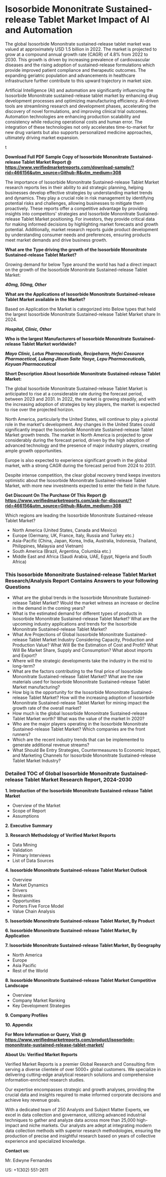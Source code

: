 <meta name="title" content="Global Isosorbide Mononitrate Sustained-release Tablet Market Impact of AI and Automation"><meta name="description" content="The global Isosorbide Mononitrate sustained-release tablet market was valued at approximately USD 1.5 billion in 2022. The market is projected to grow at a compound an"><meta name="title" content="Isosorbide Mononitrate Sustained-release Tablet Market Size, Share, Scope, Trends, Growth, Opportunities, Analysis, Forecast"><h1>Isosorbide Mononitrate Sustained-release Tablet Market Impact of AI and Automation</h1><p>The global Isosorbide Mononitrate sustained-release tablet market was valued at approximately USD 1.5 billion in 2022. The market is projected to grow at a compound annual growth rate (CAGR) of 4.8% from 2022 to 2030. This growth is driven by increasing prevalence of cardiovascular diseases and the rising adoption of sustained-release formulations which provide improved patient compliance and therapeutic outcomes. The expanding geriatric population and advancements in healthcare infrastructure further contribute to this upward trajectory in market size.</p><p>Artificial Intelligence (AI) and automation are significantly influencing the Isosorbide Mononitrate sustained-release tablet market by enhancing drug development processes and optimizing manufacturing efficiency. AI-driven tools are streamlining research and development phases, accelerating the discovery of novel formulations, and improving clinical trial outcomes. Automation technologies are enhancing production scalability and consistency while reducing operational costs and human error. The integration of these technologies not only accelerates time-to-market for new drug variants but also supports personalized medicine approaches, ultimately driving market expansion.</p>t</p><p id="" class=""><strong>Download Full PDF Sample Copy of Isosorbide Mononitrate Sustained-release Tablet Market Report @ <a href="https://www.verifiedmarketreports.com/download-sample/?rid=466156&utm_source=Github-R&utm_medium=308" target="_blank">https://www.verifiedmarketreports.com/download-sample/?rid=466156&utm_source=Github-R&utm_medium=308</a></strong></p><p>The importance of&nbsp;Isosorbide Mononitrate Sustained-release Tablet Market research reports lies in their ability to aid strategic planning, helping businesses develop effective strategies by understanding market trends and dynamics. They play a crucial role in risk management by identifying potential risks and challenges, allowing businesses to mitigate them proactively. These reports offer a competitive advantage by providing insights into competitors' strategies and Isosorbide Mononitrate Sustained-release Tablet Market positioning. For investors, they provide critical data for making informed decisions by highlighting market forecasts and growth potential. Additionally, market research reports guide product development by understanding consumer needs and preferences, ensuring products meet market demands and drive business growth.</p><p><strong>What are the&nbsp;Type driving the growth of the Isosorbide Mononitrate Sustained-release Tablet Market?</strong></p><p id="" class="">Growing demand for below Type around the world has had a direct impact on the growth of the Isosorbide Mononitrate Sustained-release Tablet Market:</p><em><strong>40mg, 50mg, Other</strong></em></p><strong>What are the&nbsp;Applications&nbsp;of Isosorbide Mononitrate Sustained-release Tablet Market available in the Market?</strong></p><p id="" class="">Based on Application the Market is categorized into Below types that held the largest Isosorbide Mononitrate Sustained-release Tablet Market share In 2024.</p><em><strong>Hospital, Clinic, Other</strong></em></p><strong>Who is the largest Manufacturers of Isosorbide Mononitrate Sustained-release Tablet Market worldwide?</strong></p><p><em><strong>Mayo Clinic, Lotus Pharmaceuticals, Recipeharm, Hefei Cosource Pharmacetical, Lukang Jituan Saite Yaoye, Lepu Pharmaceuticals, Keyuan Pharmaceutical</strong></em></p><p id="" class=""><strong>Short Description About Isosorbide Mononitrate Sustained-release Tablet Market:</strong></p><p>The global Isosorbide Mononitrate Sustained-release Tablet Market is anticipated to rise at a considerable rate during the forecast period, between 2023 and 2031. In 2022, the market is growing steadily, and with the increasing adoption of strategies by key players, the market is expected to rise over the projected horizon.</p><p>North America, particularly the United States, will continue to play a pivotal role in the market's development. Any changes in the United States could significantly impact the Isosorbide Mononitrate Sustained-release Tablet Market growth trends. The market in North America is projected to grow considerably during the forecast period, driven by the high adoption of advanced technology and the presence of major industry players, creating ample growth opportunities.</p><p>Europe is also expected to experience significant growth in the global market, with a strong CAGR during the forecast period from 2024 to 2031.</p><p>Despite intense competition, the clear global recovery trend keeps investors optimistic about the Isosorbide Mononitrate Sustained-release Tablet Market, with more new investments expected to enter the field in the future.</p><p id="" class=""><strong>Get Discount On The Purchase Of This Report @ <a href="https://www.verifiedmarketreports.com/ask-for-discount/?rid=466156&utm_source=Github-R&utm_medium=308" target="_blank">https://www.verifiedmarketreports.com/ask-for-discount/?rid=466156&utm_source=Github-R&utm_medium=308</a></strong></p>Which regions are leading the Isosorbide Mononitrate Sustained-release Tablet Market?</p><ul><li>North America (United States, Canada and Mexico)</li><li>Europe (Germany, UK, France, Italy, Russia and Turkey etc.)</li><li>Asia-Pacific (China, Japan, Korea, India, Australia, Indonesia, Thailand, Philippines, Malaysia and Vietnam)</li><li>South America (Brazil, Argentina, Columbia etc.)</li><li>Middle East and Africa (Saudi Arabia, UAE, Egypt, Nigeria and South Africa)</li></ul><h3 id="" class="">This Isosorbide Mononitrate Sustained-release Tablet Market Research/Analysis Report Contains Answers to your following Questions</h3><ul><li>What are the global trends in the Isosorbide Mononitrate Sustained-release Tablet Market? Would the market witness an increase or decline in the demand in the coming years?</li><li>What is the estimated demand for different types of products in Isosorbide Mononitrate Sustained-release Tablet Market? What are the upcoming industry applications and trends for the Isosorbide Mononitrate Sustained-release Tablet Market?</li><li>What Are Projections of Global Isosorbide Mononitrate Sustained-release Tablet Market Industry Considering Capacity, Production and Production Value? What Will Be the Estimation of Cost and Profit? What Will Be Market Share, Supply and Consumption? What about imports and Export?</li><li>Where will the strategic developments take the industry in the mid to long-term?</li><li>What are the factors contributing to the final price of Isosorbide Mononitrate Sustained-release Tablet Market? What are the raw materials used for Isosorbide Mononitrate Sustained-release Tablet Market manufacturing?</li><li>How big is the opportunity for the Isosorbide Mononitrate Sustained-release Tablet Market? How will the increasing adoption of Isosorbide Mononitrate Sustained-release Tablet Market for mining impact the growth rate of the overall market?</li><li>How much is the global Isosorbide Mononitrate Sustained-release Tablet Market worth? What was the value of the market In 2020?</li><li>Who are the major players operating in the Isosorbide Mononitrate Sustained-release Tablet Market? Which companies are the front runners?</li><li>Which are the recent industry trends that can be implemented to generate additional revenue streams?</li><li>What Should Be Entry Strategies, Countermeasures to Economic Impact, and Marketing Channels for Isosorbide Mononitrate Sustained-release Tablet Market Industry?</li></ul><h3 id="" class="">Detailed TOC of Global Isosorbide Mononitrate Sustained-release Tablet Market Research Report, 2024-2030</h3><p id="" class=""><strong>1. Introduction of the Isosorbide Mononitrate Sustained-release Tablet Market</strong></p><ul><li>Overview of the Market</li><li>Scope of Report</li><li>Assumptions</li></ul><p id="" class=""><strong>2. Executive Summary</strong></p><p id="" class=""><strong>3. Research Methodology of Verified Market Reports</strong></p><ul><li>Data Mining</li><li>Validation</li><li>Primary Interviews</li><li>List of Data Sources</li></ul><p id="" class=""><strong>4. Isosorbide Mononitrate Sustained-release Tablet Market Outlook</strong></p><ul><li>Overview</li><li>Market Dynamics</li><li>Drivers</li><li>Restraints</li><li>Opportunities</li><li>Porters Five Force Model</li><li>Value Chain Analysis</li></ul><p id="" class=""><strong>5. Isosorbide Mononitrate Sustained-release Tablet Market, By Product</strong></p><p id="" class=""><strong>6. Isosorbide Mononitrate Sustained-release Tablet Market, By Application</strong></p><p id="" class=""><strong>7. Isosorbide Mononitrate Sustained-release Tablet Market, By Geography</strong></p><ul><li>North America</li><li>Europe</li><li>Asia Pacific</li><li>Rest of the World</li></ul><p id="" class=""><strong>8. Isosorbide Mononitrate Sustained-release Tablet Market Competitive Landscape</strong></p><ul><li>Overview</li><li>Company Market Ranking</li><li>Key Development Strategies</li></ul><p id="" class=""><strong>9. Company Profiles</strong></p><p id="" class=""><strong>10. Appendix</strong></p><p id="" class=""><strong>For More Information or Query, Visit @ <a href="https://www.verifiedmarketreports.com/product/isosorbide-mononitrate-sustained-release-tablet-market/" target="_blank">https://www.verifiedmarketreports.com/product/isosorbide-mononitrate-sustained-release-tablet-market/</a></strong></p><p id="" class=""><strong>About Us: Verified Market Reports</strong></p><p id="" class="">Verified Market Reports is a premier Global Research and Consulting firm serving a diverse clientele of over 5000+ global customers. We specialize in delivering cutting-edge analytical research solutions and comprehensive information-enriched research studies.</p><p id="" class="">Our expertise encompasses strategic and growth analyses, providing the crucial data and insights required to make informed corporate decisions and achieve key revenue goals.</p><p id="" class="">With a dedicated team of 250 Analysts and Subject Matter Experts, we excel in data collection and governance, utilizing advanced industrial techniques to gather and analyze data across more than 25,000 high-impact and niche markets. Our analysts are adept at integrating modern data collection methods with superior research methodologies, ensuring the production of precise and insightful research based on years of collective experience and specialized knowledge.</p><p id="" class=""><strong>Contact us:</strong></p><p id="" class="">Mr. Edwyne Fernandes</p><p id="" class="">US: +1(302) 551-2611</p>